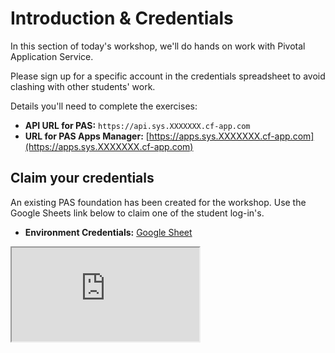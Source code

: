# Introduction & Credentials

In this section of today's workshop, we'll do hands on work with Pivotal Application Service.

Please sign up for a specific account in the credentials spreadsheet to avoid clashing with other students' work.

Details you'll need to complete the exercises:

  * **API URL for PAS:** `https://api.sys.XXXXXXX.cf-app.com`
  * **URL for PAS Apps Manager:** [https://apps.sys.XXXXXXX.cf-app.com](https://apps.sys.XXXXXXX.cf-app.com)

## Claim your credentials

An existing PAS foundation has been created for the workshop. Use the Google Sheets link below to claim one of the student log-in's.

* **Environment Credentials:** [Google Sheet](https://docs.google.com/spreadsheets/d/XXXXXXX)

<iframe src="https://docs.google.com/spreadsheets/d/e/2PACX-1vRAptFgkBBhr1OfDPeL9IxvNYmxSKMubxyrIBC1zXBIQvYB8CBiulLoKSdN973GAbrXH9FOZnvgfua4/pubhtml?gid=0&amp;single=true&amp;widget=true&amp;headers=false"></iframe>